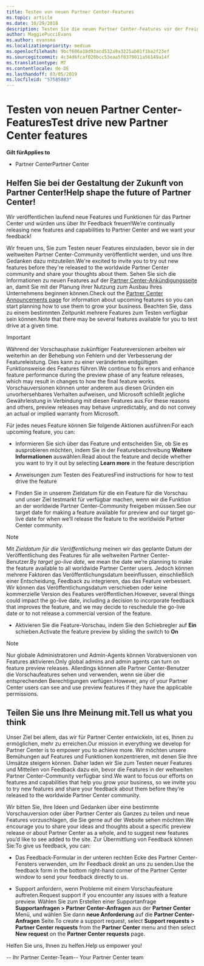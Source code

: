 ```yaml
---
title: Testen von neuen Partner Center-Features
ms.topic: article
ms.date: 10/29/2018
description: Testen Sie die neuen Partner Center-Features vor der Freigabe, und teilen Sie uns Ihre Meinung mit. Helfen Sie bei der Gestaltung der Zukunft von Partner Center!
author: MaggiePucciEvans
ms.author: evansma
ms.localizationpriority: medium
ms.openlocfilehash: 9bcf606a18d93acd532a9a3225ab01f1ba2f23ef
ms.sourcegitcommit: 4c34d6fcaf020bcc53eaa5f0379011a56149a14f
ms.translationtype: MT
ms.contentlocale: de-DE
ms.lasthandoff: 03/05/2019
ms.locfileid: "57585883"
---
```

# <a name="test-drive-new-partner-center-features"></a><span data-ttu-id="6ecac-104">Testen von neuen Partner Center-Features</span><span class="sxs-lookup"><span data-stu-id="6ecac-104">Test drive new Partner Center features</span></span>

<span data-ttu-id="6ecac-105">**Gilt für**</span><span class="sxs-lookup"><span data-stu-id="6ecac-105">**Applies to**</span></span>

- <span data-ttu-id="6ecac-106">Partner Center</span><span class="sxs-lookup"><span data-stu-id="6ecac-106">Partner Center</span></span>

## <a name="help-shape-the-future-of-partner-center"></a><span data-ttu-id="6ecac-107">Helfen Sie bei der Gestaltung der Zukunft von Partner Center!</span><span class="sxs-lookup"><span data-stu-id="6ecac-107">Help shape the future of Partner Center!</span></span>

<span data-ttu-id="6ecac-108">Wir veröffentlichen laufend neue Features und Funktionen für das Partner Center und würden uns über Ihr Feedback freuen!</span><span class="sxs-lookup"><span data-stu-id="6ecac-108">We’re continually releasing new features and capabilities to Partner Center and we want your feedback!</span></span> 

<span data-ttu-id="6ecac-109">Wir freuen uns, Sie zum Testen neuer Features einzuladen, bevor sie in der weltweiten Partner Center-Community veröffentlicht werden, und uns Ihre Gedanken dazu mitzuteilen.</span><span class="sxs-lookup"><span data-stu-id="6ecac-109">We're excited to invite you to try out new features before they're released to the worldwide Partner Center community and share your thoughts about them.</span></span> <span data-ttu-id="6ecac-110">Sehen Sie sich die Informationen zu neuen Features auf der [Partner Center-Ankündigungsseite](https://partnercenter.microsoft.com/pcv/announcements) an, damit Sie mit der Planung ihrer Nutzung zum Ausbau Ihres Unternehmens beginnen können.</span><span class="sxs-lookup"><span data-stu-id="6ecac-110">Check out the [Partner Center Announcements page](https://partnercenter.microsoft.com/pcv/announcements) for information about upcoming features so you can start planning how to use them to grow your business.</span></span> <span data-ttu-id="6ecac-111">Beachten Sie, dass zu einem bestimmten Zeitpunkt mehrere Features zum Testen verfügbar sein können.</span><span class="sxs-lookup"><span data-stu-id="6ecac-111">Note that there may be several features available for you to test drive at a given time.</span></span>

> [!IMPORTANT]  
> <span data-ttu-id="6ecac-112">Während der Vorschauphase zukünftiger Featureversionen arbeiten wir weiterhin an der Behebung von Fehlern und der Verbesserung der Featureleistung. Dies kann zu einer veränderten endgültigen Funktionsweise des Features führen.</span><span class="sxs-lookup"><span data-stu-id="6ecac-112">We continue to fix errors and enhance feature performance during the preview phase of any feature releases, which may result in changes to how the final feature works.</span></span> <span data-ttu-id="6ecac-113">Vorschauversionen können unter anderem aus diesen Gründen ein unvorhersehbares Verhalten aufweisen, und Microsoft schließt jegliche Gewährleistung in Verbindung mit diesen Features aus.</span><span class="sxs-lookup"><span data-stu-id="6ecac-113">For these reasons and others, preview releases may behave unpredictably, and do not convey an actual or implied warranty from Microsoft.</span></span>

<span data-ttu-id="6ecac-114">Für jedes neues Feature können Sie folgende Aktionen ausführen:</span><span class="sxs-lookup"><span data-stu-id="6ecac-114">For each upcoming feature, you can:</span></span>

- <span data-ttu-id="6ecac-115">Informieren Sie sich über das Feature und entscheiden Sie, ob Sie es ausprobieren möchten, indem Sie in der Featurebeschreibung **Weitere Informationen** auswählen.</span><span class="sxs-lookup"><span data-stu-id="6ecac-115">Read about the feature and decide whether you want to try it out by selecting **Learn more** in the feature description</span></span> 

- <span data-ttu-id="6ecac-116">Anweisungen zum Testen des Features</span><span class="sxs-lookup"><span data-stu-id="6ecac-116">Find instructions for how to test drive the feature</span></span>

- <span data-ttu-id="6ecac-117">Finden Sie in unserem Zieldatum für die ein Feature für die Vorschau und unser Ziel testmarkt für verfügbar machen, wenn wir die Funktion an der worldwide Partner Center-Community freigeben müssen.</span><span class="sxs-lookup"><span data-stu-id="6ecac-117">See our target date for making a feature available for preview and our target go-live date for when we’ll release the feature to the worldwide Partner Center community.</span></span>

> [!NOTE]  
>  <span data-ttu-id="6ecac-118">Mit *Zieldatum für die Veröffentlichung* meinen wir das geplante Datum der Veröffentlichung des Features für alle weltweiten Partner Center-Benutzer.</span><span class="sxs-lookup"><span data-stu-id="6ecac-118">By *target go-live date*, we mean the date we’re planning to make the feature available to all worldwide Partner Center users.</span></span> <span data-ttu-id="6ecac-119">Jedoch können mehrere Faktoren das Veröffentlichungsdatum beeinflussen, einschließlich einer Entscheidung, Feedback zu integrieren, das das Feature verbessert. Wir können das Veröffentlichungsdatum verschieben oder keine kommerzielle Version des Features veröffentlichen.</span><span class="sxs-lookup"><span data-stu-id="6ecac-119">However, several things could impact the go-live date, including a decision to incorporate feedback that improves the feature, and we may decide to reschedule the go-live date or to not release a commercial version of the feature.</span></span>  

- <span data-ttu-id="6ecac-120">Aktivieren Sie die Feature-Vorschau, indem Sie den Schiebregler auf **Ein** schieben.</span><span class="sxs-lookup"><span data-stu-id="6ecac-120">Activate the feature preview by sliding the switch to **On**</span></span>

> [!NOTE]  
>  <span data-ttu-id="6ecac-121">Nur globale Administratoren und Admin-Agents können Vorabversionen von Features aktivieren.</span><span class="sxs-lookup"><span data-stu-id="6ecac-121">Only global admins and admin agents can turn on feature preview releases.</span></span> <span data-ttu-id="6ecac-122">Allerdings können alle Partner Center-Benutzer die Vorschaufeatures sehen und verwenden, wenn sie über die entsprechenden Berechtigungen verfügen.</span><span class="sxs-lookup"><span data-stu-id="6ecac-122">However, any of your Partner Center users can see and use preview features if they have the applicable permissions.</span></span>
 
## <a name="tell-us-what-you-think"></a><span data-ttu-id="6ecac-123">Teilen Sie uns Ihre Meinung mit.</span><span class="sxs-lookup"><span data-stu-id="6ecac-123">Tell us what you think</span></span>

<span data-ttu-id="6ecac-124">Unser Ziel bei allem, das wir für Partner Center entwickeln, ist es, Ihnen zu ermöglichen, mehr zu erreichen.</span><span class="sxs-lookup"><span data-stu-id="6ecac-124">Our mission in everything we develop for Partner Center is to empower you to achieve more.</span></span> <span data-ttu-id="6ecac-125">Wir möchten unsere Bemühungen auf Features und Funktionen konzentrieren, mit denen Sie Ihre Umsätze steigern können. Daher laden wir Sie zum Testen neuer Features und Mitteilen von Feedback dazu ein, bevor die Features in der weltweiten Partner Center-Community verfügbar sind.</span><span class="sxs-lookup"><span data-stu-id="6ecac-125">We want to focus our efforts on features and capabilities that help you grow your business, so we invite you to try new features and share your feedback about them before they’re released to the worldwide Partner Center community.</span></span> 

<span data-ttu-id="6ecac-126">Wir bitten Sie, Ihre Ideen und Gedanken über eine bestimmte Vorschauversion oder über Partner Center als Ganzes zu teilen und neue Features vorzuschlagen, die Sie gerne auf der Website sehen möchten.</span><span class="sxs-lookup"><span data-stu-id="6ecac-126">We encourage you to share your ideas and thoughts about a specific preview release or about Partner Center as a whole, and to suggest new features you’d like to see added to the site.</span></span> <span data-ttu-id="6ecac-127">Zur Übermittlung von Feedback können Sie:</span><span class="sxs-lookup"><span data-stu-id="6ecac-127">To give us feedback, you can:</span></span>  

-   <span data-ttu-id="6ecac-128">Das Feedback-Formular in der unteren rechten Ecke des Partner Center-Fensters verwenden, um Ihr Feedback direkt an uns zu senden.</span><span class="sxs-lookup"><span data-stu-id="6ecac-128">Use the feedback form in the bottom right-hand corner of the Partner Center window to send your feedback directly to us.</span></span> 

-   <span data-ttu-id="6ecac-129">Support anfordern, wenn Probleme mit einem Vorschaufeature auftreten.</span><span class="sxs-lookup"><span data-stu-id="6ecac-129">Request support if you encounter any issues with a feature preview.</span></span> <span data-ttu-id="6ecac-130">Wählen Sie zum Erstellen einer Supportanfrage **Supportanfragen > Partner Center-Anfragen** aus der **Partner Center** Menü, und wählen Sie dann **neue Anforderung** auf die **Partner Center-Anfragen** Seite.</span><span class="sxs-lookup"><span data-stu-id="6ecac-130">To create a support request, select **Support requests > Partner Center requests** from the **Partner Center** menu and then select **New request** on the **Partner Center requests** page.</span></span>

<span data-ttu-id="6ecac-131">Helfen Sie uns, Ihnen zu helfen.</span><span class="sxs-lookup"><span data-stu-id="6ecac-131">Help us empower you!</span></span>

<span data-ttu-id="6ecac-132">-- Ihr Partner Center-Team</span><span class="sxs-lookup"><span data-stu-id="6ecac-132">-- Your Partner Center team</span></span>


